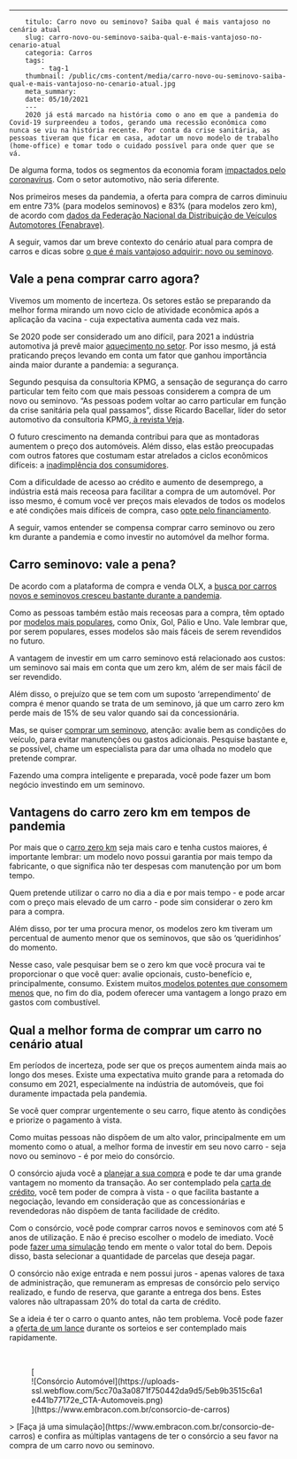 ---
        titulo: Carro novo ou seminovo? Saiba qual é mais vantajoso no cenário atual
        slug: carro-novo-ou-seminovo-saiba-qual-e-mais-vantajoso-no-cenario-atual
        categoria: Carros
        tags:
            - tag-1
        thumbnail: /public/cms-content/media/carro-novo-ou-seminovo-saiba-qual-e-mais-vantajoso-no-cenario-atual.jpg
        meta_summary: 
        date: 05/10/2021
        ---
        2020 já está marcado na história como o ano em que a pandemia do Covid-19 surpreendeu a todos, gerando uma recessão econômica como nunca se viu na história recente. Por conta da crise sanitária, as pessoas tiveram que ficar em casa, adotar um novo modelo de trabalho (home-office) e tomar todo o cuidado possível para onde quer que se vá.

De alguma forma, todos os segmentos da economia foram [impactados pelo coronavírus](https://www.embracon.com.br/blog/habitos-de-consumo-antes-durante-e-pos-pandemia). Com o setor automotivo, não seria diferente.

Nos primeiros meses da pandemia, a oferta para compra de carros diminuiu em entre 73% (para modelos seminovos) e 83% (para modelos zero km), de acordo com [dados da Federação Nacional da Distribuição de Veículos Automotores (Fenabrave)](https://veja.abril.com.br/economia/demanda-por-carros-deve-subir-apos-pandemia-mas-nao-vai-ajudar-montadoras/).

A seguir, vamos dar um breve contexto do cenário atual para compra de carros e dicas sobre [o que é mais vantajoso adquirir: novo ou seminovo](https://www.embracon.com.br/blog/carro-zero-ou-seminovo).

Vale a pena comprar carro agora?
--------------------------------

Vivemos um momento de incerteza. Os setores estão se preparando da melhor forma mirando um novo ciclo de atividade econômica após a aplicação da vacina - cuja expectativa aumenta cada vez mais.

Se 2020 pode ser considerado um ano difícil, para 2021 a indústria automotiva já prevê maior [aquecimento no setor](https://www.embracon.com.br/blog/lancamentos-de-carros-neste-ano). Por isso mesmo, já está praticando preços levando em conta um fator que ganhou importância ainda maior durante a pandemia: a segurança.

Segundo pesquisa da consultoria KPMG, a sensação de segurança do carro particular tem feito com que mais pessoas considerem a compra de um novo ou seminovo. “As pessoas podem voltar ao carro particular em função da crise sanitária pela qual passamos”, disse Ricardo Bacellar, líder do setor automotivo da consultoria KPMG,[ à revista Veja](https://veja.abril.com.br/economia/demanda-por-carros-deve-subir-apos-pandemia-mas-nao-vai-ajudar-montadoras/).

O futuro crescimento na demanda contribui para que as montadoras aumentem o preço dos automóveis. Além disso, elas estão preocupadas com outros fatores que costumam estar atrelados a ciclos econômicos difíceis: a [inadimplência dos consumidores](https://www.embracon.com.br/blog/o-que-acontece-se-houver-atraso-na-parcela-do-consorcio-entenda-aqui).

Com a dificuldade de acesso ao crédito e aumento de desemprego, a indústria está mais receosa para facilitar a compra de um automóvel. Por isso mesmo, é comum você ver preços mais elevados de todos os modelos e até condições mais difíceis de compra, caso [opte pelo financiamento](https://www.embracon.com.br/blog/financiamento-ou-consorcio-o-que-e-melhor-na-compra-de-um-imovel).

A seguir, vamos entender se compensa comprar carro seminovo ou zero km durante a pandemia e como investir no automóvel da melhor forma.

Carro seminovo: vale a pena?
----------------------------

De acordo com a plataforma de compra e venda OLX, a [busca por carros novos e seminovos cresceu bastante durante a pandemia](https://valorinveste.globo.com/objetivo/gastar-bem/noticia/2020/08/06/carros-seminovos-e-usados-ficam-mais-caros-com-pandemia.ghtml).

Como as pessoas também estão mais receosas para a compra, têm optado por [modelos mais populares](https://www.embracon.com.br/blog/carros-mais-baratos-os-modelos-de-ate-r-40-mil), como Onix, Gol, Pálio e Uno. Vale lembrar que, por serem populares, esses modelos são mais fáceis de serem revendidos no futuro.

A vantagem de investir em um carro seminovo está relacionado aos custos: um seminovo sai mais em conta que um zero km, além de ser mais fácil de ser revendido.

Além disso, o prejuízo que se tem com um suposto ‘arrependimento’ de compra é menor quando se trata de um seminovo, já que um carro zero km perde mais de 15% de seu valor quando sai da concessionária.

Mas, se quiser [comprar um seminovo](https://www.embracon.com.br/blog/carro-seminovo-guia-completo-para-comprar), atenção: avalie bem as condições do veículo, para evitar manutenções ou gastos adicionais. Pesquise bastante e, se possível, chame um especialista para dar uma olhada no modelo que pretende comprar.

Fazendo uma compra inteligente e preparada, você pode fazer um bom negócio investindo em um seminovo.

Vantagens do carro zero km em tempos de pandemia
------------------------------------------------

Por mais que o c[arro zero km](https://www.embracon.com.br/blog/saiba-qual-e-a-melhor-epoca-do-ano-para-comprar-um-carro-novo) seja mais caro e tenha custos maiores, é importante lembrar: um modelo novo possui garantia por mais tempo da fabricante, o que significa não ter despesas com manutenção por um bom tempo.

Quem pretende utilizar o carro no dia a dia e por mais tempo - e pode arcar com o preço mais elevado de um carro - pode sim considerar o zero km para a compra.

Além disso, por ter uma procura menor, os modelos zero km tiveram um percentual de aumento menor que os seminovos, que são os ‘queridinhos’ do momento.

Nesse caso, vale pesquisar bem se o zero km que você procura vai te proporcionar o que você quer: avalie opcionais, custo-benefício e, principalmente, consumo. Existem muitos[ modelos potentes que consomem menos](https://www.embracon.com.br/blog/afinal-quais-sao-os-carros-mais-economicos-do-mercado) que, no fim do dia, podem oferecer uma vantagem a longo prazo em gastos com combustível.

Qual a melhor forma de comprar um carro no cenário atual
--------------------------------------------------------

Em períodos de incerteza, pode ser que os preços aumentem ainda mais ao longo dos meses. Existe uma expectativa muito grande para a retomada do consumo em 2021, especialmente na indústria de automóveis, que foi duramente impactada pela pandemia.

Se você quer comprar urgentemente o seu carro, fique atento às condições e priorize o pagamento à vista.

Como muitas pessoas não dispõem de um alto valor, principalmente em um momento como o atual, a melhor forma de investir em seu novo carro - seja novo ou seminovo - é por meio do consórcio.

O consórcio ajuda você a [planejar a sua compra](https://www.embracon.com.br/blog/saiba-quando-fazer-um-consorcio-de-automovel) e pode te dar uma grande vantagem no momento da transação. Ao ser contemplado pela [carta de crédito](https://www.embracon.com.br/blog/quitacao-de-financiamento-como-usar-a-carta-de-credito), você tem poder de compra à vista - o que facilita bastante a negociação, levando em consideração que as concessionárias e revendedoras não dispõem de tanta facilidade de crédito.

Com o consórcio, você pode comprar carros novos e seminovos com até 5 anos de utilização. E não é preciso escolher o modelo de imediato. Você pode [fazer uma simulação](https://www.embracon.com.br/blog/simulacao-de-consorcio) tendo em mente o valor total do bem. Depois disso, basta selecionar a quantidade de parcelas que deseja pagar.

O consórcio não exige entrada e nem possui juros - apenas valores de taxa de administração, que remuneram as empresas de consórcio pelo serviço realizado, e fundo de reserva, que garante a entrega dos bens. Estes valores não ultrapassam 20% do total da carta de crédito.

Se a ideia é ter o carro o quanto antes, não tem problema. Você pode fazer a [oferta de um lance](https://www.embracon.com.br/blog/como-funcionam-os-tipos-de-lances-no-consorcio) durante os sorteios e ser contemplado mais rapidamente.

‍

<figure class="w-richtext-figure-type-image w-richtext-align-center">[<div>![Consórcio Automóvel](https://uploads-ssl.webflow.com/5cc70a3a0871f750442da9d5/5eb9b3515c6a1e441b77172e_CTA-Automoveis.png)</div>](https://www.embracon.com.br/consorcio-de-carros)</figure>> [Faça já uma simulação](https://www.embracon.com.br/consorcio-de-carros) e confira as múltiplas vantagens de ter o consórcio a seu favor na compra de um carro novo ou seminovo.

‍
        